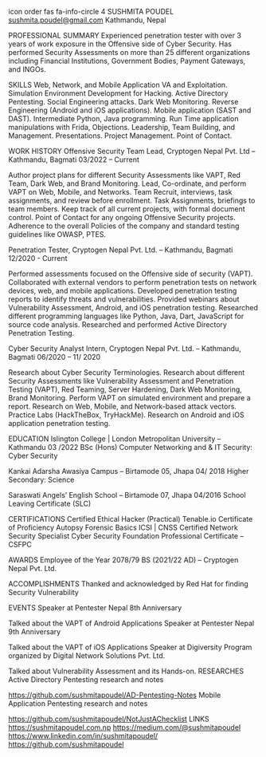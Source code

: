 icon    order
fas fa-info-circle
4
SUSHMITA POUDEL
sushmita.poudel@gmail.com
Kathmandu, Nepal

PROFESSIONAL SUMMARY
Experienced penetration tester with over 3 years of work exposure in the Offensive side of Cyber Security. Has performed Security Assessments on more than 25 different organizations including Financial Institutions, Government Bodies, Payment Gateways, and INGOs.

SKILLS
Web, Network, and Mobile Application VA and Exploitation.
Simulation Environment Development for Hacking.
Active Directory Pentesting.
Social Engineering attacks.
Dark Web Monitoring.
Reverse Engineering (Android and iOS applications).
Mobile application (SAST and DAST).
Intermediate Python, Java programming.
Run Time application manipulations with Frida, Objections.
Leadership, Team Building, and Management.
Presentations.
Project Management.
Point of Contact.

WORK HISTORY
Offensive Security Team Lead, Cryptogen Nepal Pvt. Ltd – Kathmandu, Bagmati 03/2022 – Current

Author project plans for different Security Assessments like VAPT, Red Team, Dark Web, and Brand Monitoring.
Lead, Co-ordinate, and perform VAPT on Web, Mobile, and Networks.
Team Recruit, interviews, task assignments, and review before enrollment.
Task Assignments, briefings to team members.
Keep track of all current projects, with formal document control.
Point of Contact for any ongoing Offensive Security projects.
Adherence to the overall Policies of the company and standard testing guidelines like OWASP, PTES.

Penetration Tester, Cryptogen Nepal Pvt. Ltd. – Kathmandu, Bagmati 12/2020 - Current

Performed assessments focused on the Offensive side of security (VAPT).
Collaborated with external vendors to perform penetration tests on network devices, web, and mobile applications.
Developed penetration testing reports to identify threats and vulnerabilities.
Provided webinars about Vulnerability Assessment, Android, and iOS penetration testing.
Researched different programming languages like Python, Java, Dart, JavaScript for source code analysis.
Researched and performed Active Directory Penetration Testing.

Cyber Security Analyst Intern, Cryptogen Nepal Pvt. Ltd. – Kathmandu, Bagmati 06/2020 – 11/ 2020

Research about Cyber Security Terminologies.
Research about different Security Assessments like Vulnerability Assessment and Penetration Testing (VAPT), Red Teaming, Server Hardening, Dark Web Monitoring, Brand Monitoring.
Perform VAPT on simulated environment and prepare a report.
Research on Web, Mobile, and Network-based attack vectors.
Practice Labs (HackTheBox, TryHackMe).
Research on Android and iOS application penetration testing.

EDUCATION
Islington College | London Metropolitan University – Kathmandu 03 /2022
BSc (Hons) Computer Networking and & IT Security: Cyber Security

Kankai Adarsha Awasiya Campus – Birtamode 05, Jhapa 04/ 2018
Higher Secondary: Science

Saraswati Angels’ English School – Birtamode 07, Jhapa 04/2016
School Leaving Certificate (SLC)

CERTIFICATIONS
Certified Ethical Hacker (Practical)
Tenable.io Certificate of Proficiency
Autopsy Forensic Basics
ICSI | CNSS Certified Network Security Specialist
Cyber Security Foundation Professional Certificate – CSFPC

AWARDS
Employee of the Year 2078/79 BS (2021/22 AD) – Cryptogen Nepal Pvt. Ltd.

ACCOMPLISHMENTS
Thanked and acknowledged by Red Hat for finding Security Vulnerability

EVENTS
Speaker at Pentester Nepal 8th Anniversary

Talked about the VAPT of Android Applications
Speaker at Pentester Nepal 9th Anniversary

Talked about the VAPT of iOS Applications
Speaker at Digiversity Program organized by Digital Network Solutions Pvt. Ltd.

Talked about Vulnerability Assessment and its Hands-on.
RESEARCHES
Active Directory Pentesting research and notes

https://github.com/sushmitapoudel/AD-Pentesting-Notes
Mobile Application Pentesting research and notes

https://github.com/sushmitapoudel/NotJustAChecklist
LINKS
https://sushmitapoudel.com.np
https://medium.com/@sushmitapoudel
https://www.linkedin.com/in/sushmitapoudel/
https://github.com/sushmitapoudel
